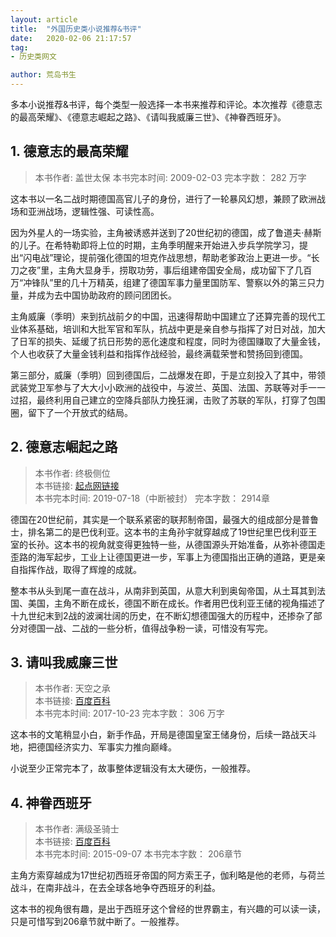 ```yaml
---
layout: article
title:  "外国历史类小说推荐&书评"
date:   2020-02-06 21:17:57
tag:
- 历史类网文

author: 荒岛书生
---
```


多本小说推荐&书评，每个类型一般选择一本书来推荐和评论。本次推荐《德意志的最高荣耀》、《德意志崛起之路》、《请叫我威廉三世》、《神眷西班牙》。

<!---more--->


## 1. 德意志的最高荣耀

> 本书作者:  盖世太保 
> 本书完本时间: 2009-02-03
> 完本字数： 282 万字

这本书以一名二战时期德国高官儿子的身份，进行了一轮暴风幻想，兼顾了欧洲战场和亚洲战场，逻辑性强、可读性高。

因为外星人的一场实验，主角被诱惑并送到了20世纪初的德国，成了鲁道夫·赫斯的儿子。在希特勒即将上位的时期，主角季明醒来开始进入步兵学院学习，提出“闪电战”理论，提前强化德国的坦克作战思想，帮助老爹政治上更进一步。“长刀之夜”里，主角大显身手，捞取功劳，事后组建帝国安全局，成功留下了几百万“冲锋队”里的几十万精英，组建了德国军事力量里国防军、警察以外的第三只力量，并成为去中国协助政府的顾问团团长。

主角威廉（季明）来到抗战前夕的中国，迅速得帮助中国建立了还算完善的现代工业体系基础，培训和大批军官和军队，抗战中更是亲自参与指挥了对日对战，加大了日军的损失、延缓了抗日形势的恶化速度和程度，同时为德国赚取了大量金钱，个人也收获了大量金钱利益和指挥作战经验，最终满载荣誉和赞扬回到德国。

第三部分，威廉（季明）回到德国后，二战爆发在即，于是立刻投入了其中，带领武装党卫军参与了大大小小欧洲的战役中，与波兰、英国、法国、苏联等对手一一过招，最终利用自己建立的空降兵部队力挽狂澜，击败了苏联的军队，打穿了包围圈，留下了一个开放式的结局。

## 2. 德意志崛起之路

> 本书作者:  终极侧位  
> 本书链接:  [起点网链接](https://book.qidian.com/info/3687209)  
> 本书完本时间: 2019-07-18（中断被封）
> 完本字数： 2914章

德国在20世纪前，其实是一个联系紧密的联邦制帝国，最强大的组成部分是普鲁士，排名第二的是巴伐利亚。这本书的主角孙宇就穿越成了19世纪里巴伐利亚王室的长孙。这本书的视角就变得更独特一些，从德国源头开始准备，从弥补德国走歪路的海军起步，工业上让德国更进一步，军事上为德国指出正确的道路，更是亲自指挥作战，取得了辉煌的成就。

整本书从头到尾一直在战斗，从南非到英国，从意大利到奥匈帝国，从土耳其到法国、美国，主角不断在成长，德国不断在成长。作者用巴伐利亚王储的视角描述了十九世纪末到2战的波澜壮阔的历史，在不断幻想德国强大的历程中，还掺杂了部分对德国一战、二战的一些分析，值得战争粉一读，可惜没有写完。

## 3. 请叫我威廉三世

> 本书作者:  天空之承  
> 本书链接:  [百度百科](https://bkso.baidu.com/item/%E8%AF%B7%E5%8F%AB%E6%88%91%E5%A8%81%E5%BB%89%E4%B8%89%E4%B8%96)  
> 本书完本时间: 2017-10-23
> 完本字数： 306 万字

这本书的文笔稍显小白，新手作品，开局是德国皇室王储身份，后续一路战天斗地，把德国经济实力、军事实力推向巅峰。

小说至少正常完本了，故事整体逻辑没有太大硬伤，一般推荐。

## 4. 神眷西班牙

> 本书作者:  满级圣骑士  
> 本书链接:  [百度百科](https://baike.baidu.com/item/%E7%A5%9E%E7%9C%B7%E8%A5%BF%E7%8F%AD%E7%89%99/22877642?fr=aladdin)  
> 本书完本时间: 2015-09-07
> 本书完本字数： 206章节

主角方索穿越成为17世纪初西班牙帝国的阿方索王子，伽利略是他的老师，与荷兰战斗，在南非战斗，在去全球各地争夺西班牙的利益。

这本书的视角很有趣，是出于西班牙这个曾经的世界霸主，有兴趣的可以读一读，只是可惜写到206章节就中断了。一般推荐。




